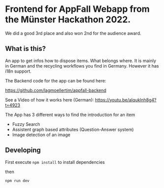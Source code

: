 # Frontend for AppFall Webapp from the Münster Hackathon 2022.

We did a good 3rd place and also won 2nd for the audience award.

## What is this?

An app to get infos how to dispose items. What belongs where. It is mainly in German and the recycling workflows you find in Germany. However it has i18n support.

The Backend code for the app can be found here:

https://github.com/lagmoellertim/appfall-backend

See a Video of how it works here (German): https://youtu.be/aIquklnh8g4?t=4923

The App has 3 different ways to find the introduction for an item

- Fuzzy Search
- Assistent graph based attributes (Question-Answer system)
- Image detection of an image




## Developing

First execute `npm install` to install dependencies

then

```bash
npm run dev
```
